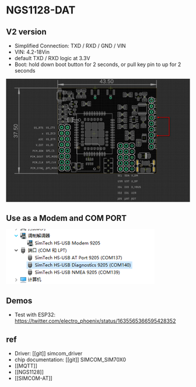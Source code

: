 

# NGS1128-DAT

## V2 version 
- Simplified Connection: TXD / RXD / GND / VIN
- VIN: 4.2-18Vin
- default TXD / RXD logic at 3.3V
- Boot: hold down boot button for 2 seconds, or pull key pin to up for 2 seconds

![](21-53-15-14-03-2023.png)


## Use as a Modem and COM PORT

![](27-07-17-14-03-2023.png)



## Demos
- Test with ESP32: https://twitter.com/electro_phoenix/status/1635565366595428352

## ref 

- Driver: [[git]] simcom_driver
- chip documentation: [[git]] SIMCOM_SIM70X0
- [[MQTT]]
- [[NGS1128]]
- [[SIMCOM-AT]]

